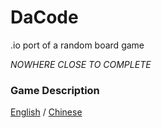 # DaCode
.io port of a random board game

*NOWHERE CLOSE TO COMPLETE*

### Game Description
[English](https://boardgamegeek.com/boardgame/8946/da-vinci-code) / 
[Chinese](https://blog.xuite.net/tacox0127/rx002/37191665-%5B%E8%A6%8F%E5%89%87%5D+%E7%B5%82%E6%A5%B5%E5%AF%86%E7%A2%BC+Da+Vinci+Code+(Coda))  
